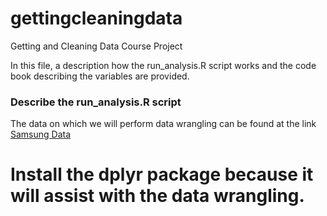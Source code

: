 # gettingcleaningdata
Getting and Cleaning Data Course Project

In this file, a description how the run_analysis.R script works and the code book describing the variables are provided. 

### Describe the run_analysis.R script
The data on which we will perform data wrangling can be found at the link [Samsung Data](https://d396qusza40orc.cloudfront.net/getdata%2Fprojectfiles%2FUCI%20HAR%20Dataset.zip)

# Install the dplyr package because it will assist with the data wrangling.
